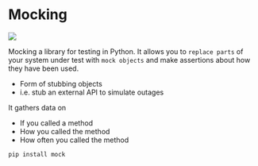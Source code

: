 # Mocking 

![](https://miro.medium.com/max/1400/1*cfrpx1gzp5ZfgU1vqIGZEw.png)  
  

Mocking a library for testing in Python. It allows you to `replace parts` of your system under test with `mock objects` and make assertions about how they have been used.


- Form of stubbing objects
- i.e. stub an external API to simulate outages

It gathers data on 

- If you called a method
- How you called the method
- How often you called the method

```sh
pip install mock
```



